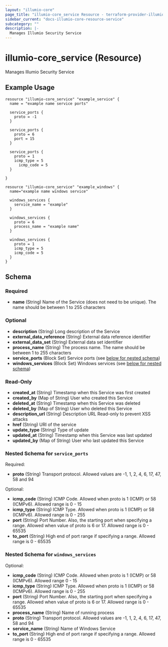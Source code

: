 ```yaml
---
layout: "illumio-core"
page_title: "illumio-core_service Resource - terraform-provider-illumio-core"
sidebar_current: "docs-illumio-core-resource-service"
subcategory: ""
description: |-
  Manages Illumio Security Service
---
```


# illumio-core_service (Resource)

Manages Illumio Security Service

Example Usage
------------

```hcl
resource "illumio-core_service" "example_service" {
  name = "example name service ports"
  
  service_ports {
    proto = -1
  }

  service_ports {
    proto = 6
    port = 15
  }

  service_ports {
    proto = 1
    icmp_type = 5
	  icmp_code = 5
  }

}

resource "illumio-core_service" "example_windows" {
  name="example name windows service"
  
  windows_services {
    service_name = "example"
  }

  windows_services {
    proto = 6
    process_name = "example name"
  }

  windows_services {
    proto = 1
    icmp_type = 5
    icmp_code = 5
  }
}

```

## Schema

### Required

- **name** (String) Name of the Service (does not need to be unique). The name should be between 1 to 255 characters

### Optional

- **description** (String) Long description of the Service
- **external_data_reference** (String) External data reference identifier
- **external_data_set** (String) External data set identifier
- **process_name** (String) The process name. The name should be between 1 to 255 characters
- **service_ports** (Block Set) Service ports (see [below for nested schema](#nestedblock--service_ports))
- **windows_services** (Block Set) Windows services (see [below for nested schema](#nestedblock--windows_services))

### Read-Only

- **created_at** (String) Timestamp when this Service was first created
- **created_by** (Map of String) User who created this Service
- **deleted_at** (String) Timestamp when this Service was deleted
- **deleted_by** (Map of String) User who deleted this Service
- **description_url** (String) Description URL Read-only to prevent XSS attacks
- **href** (String) URI of the service
- **update_type** (String) Type of update
- **updated_at** (String) Timestamp when this Service was last updated
- **updated_by** (Map of String) User who last updated this Service

<a id="nestedblock--service_ports"></a>
### Nested Schema for `service_ports`

Required:

- **proto** (String) Transport protocol. Allowed values are -1, 1, 2, 4, 6, 17, 47, 58 and 94

Optional:

- **icmp_code** (String) ICMP Code. Allowed when proto is 1 (ICMP) or 58 (ICMPv6). Allowed range is 0 - 15
- **icmp_type** (String) ICMP Type. Allowed when proto is 1 (ICMP) or 58 (ICMPv6). Allowed range is 0 - 255
- **port** (String) Port Number. Also, the starting port when specifying a range. Allowed when value of proto is 6 or 17. Allowed range is 0 - 65535
- **to_port** (String) High end of port range if specifying a range. Allowed range is 0 - 65535


<a id="nestedblock--windows_services"></a>
### Nested Schema for `windows_services`

Optional:

- **icmp_code** (String) ICMP Code. Allowed when proto is 1 (ICMP) or 58 (ICMPv6). Allowed range 0 - 15
- **icmp_type** (String) ICMP Type. Allowed when proto is 1 (ICMP) or 58 (ICMPv6). Allowed range is 0 - 255
- **port** (String) Port Number. Also, the starting port when specifying a range. Allowed when value of proto is 6 or 17. Allowed range is 0 - 65535
- **process_name** (String) Name of running process
- **proto** (String) Transport protocol. Allowed values are -1, 1, 2, 4, 6, 17, 47, 58 and 94
- **service_name** (String) Name of Windows Service
- **to_port** (String) High end of port range if specifying a range. Allowed range is 0 - 65535


